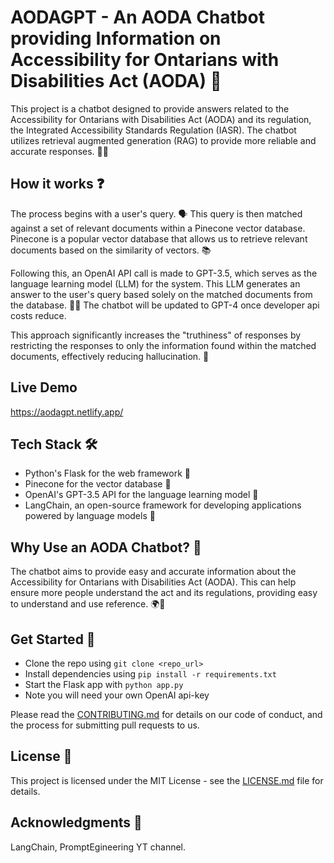 # AODAGPT - An AODA Chatbot providing Information on Accessibility for Ontarians with Disabilities Act (AODA) 📖

This project is a chatbot designed to provide answers related to the Accessibility for Ontarians with Disabilities Act (AODA) and its regulation, the Integrated Accessibility Standards Regulation (IASR). The chatbot utilizes retrieval augmented generation (RAG) to provide more reliable and accurate responses. 🎯💬

## How it works ❓

The process begins with a user's query. 🗣️ This query is then matched against a set of relevant documents within a Pinecone vector database. Pinecone is a  popular vector database that allows us to retrieve relevant documents based on the similarity of vectors. 📚

Following this, an OpenAI API call is made to GPT-3.5, which serves as the language learning model (LLM) for the system. This LLM generates an answer to the user's query based solely on the matched documents from the database. 🤖💡 The chatbot will be updated to GPT-4 once developer api costs reduce. 

This approach significantly increases the "truthiness" of responses by restricting the responses to only the information found within the matched documents, effectively reducing hallucination. 🎉

## Live Demo

https://aodagpt.netlify.app/

## Tech Stack 🛠️

- Python's Flask for the web framework 🐍
- Pinecone for the vector database 🌲
- OpenAI's GPT-3.5 API for the language learning model 🧠
- LangChain, an open-source framework for developing applications powered by language models 🔗

## Why Use an AODA Chatbot? 🤔

The chatbot aims to provide easy and accurate information about the Accessibility for Ontarians with Disabilities Act (AODA). This can help ensure more people understand the act and its regulations, providing easy to understand and use reference. 🌍🤝

## Get Started 🚀

- Clone the repo using `git clone <repo_url>`
- Install dependencies using `pip install -r requirements.txt`
- Start the Flask app with `python app.py`
- Note you will need your own OpenAI api-key

Please read the [CONTRIBUTING.md](CONTRIBUTING.md) for details on our code of conduct, and the process for submitting pull requests to us. 

## License 📜

This project is licensed under the MIT License - see the [LICENSE.md](LICENSE.md) file for details.

## Acknowledgments 👏

LangChain, PromptEgineering YT channel. 
